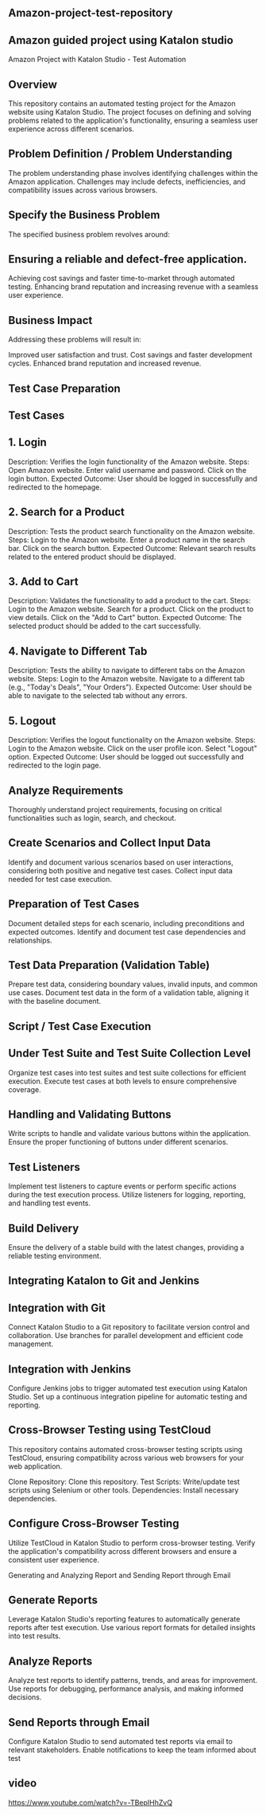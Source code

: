 ## Amazon-project-test-repository
## Amazon guided project using Katalon studio

Amazon Project with Katalon Studio - Test Automation
## Overview
This repository contains an automated testing project for the Amazon website using Katalon Studio. The project focuses on defining and solving problems related to the application's functionality, ensuring a seamless user experience across different scenarios.

## Problem Definition / Problem Understanding
The problem understanding phase involves identifying challenges within the Amazon application. Challenges may include defects, inefficiencies, and compatibility issues across various browsers.

## Specify the Business Problem
The specified business problem revolves around:

## Ensuring a reliable and defect-free application.
Achieving cost savings and faster time-to-market through automated testing.
Enhancing brand reputation and increasing revenue with a seamless user experience.
## Business Impact
Addressing these problems will result in:

Improved user satisfaction and trust.
Cost savings and faster development cycles.
Enhanced brand reputation and increased revenue.
## Test Case Preparation
## Test Cases
## 1. Login
Description: Verifies the login functionality of the Amazon website.
Steps:
Open Amazon website.
Enter valid username and password.
Click on the login button.
Expected Outcome: User should be logged in successfully and redirected to the homepage.
## 2. Search for a Product
Description: Tests the product search functionality on the Amazon website.
Steps:
Login to the Amazon website.
Enter a product name in the search bar.
Click on the search button.
Expected Outcome: Relevant search results related to the entered product should be displayed.
## 3. Add to Cart
Description: Validates the functionality to add a product to the cart.
Steps:
Login to the Amazon website.
Search for a product.
Click on the product to view details.
Click on the "Add to Cart" button.
Expected Outcome: The selected product should be added to the cart successfully.
## 4. Navigate to Different Tab
Description: Tests the ability to navigate to different tabs on the Amazon website.
Steps:
Login to the Amazon website.
Navigate to a different tab (e.g., "Today's Deals", "Your Orders").
Expected Outcome: User should be able to navigate to the selected tab without any errors.
## 5. Logout
Description: Verifies the logout functionality on the Amazon website.
Steps:
Login to the Amazon website.
Click on the user profile icon.
Select "Logout" option.
Expected Outcome: User should be logged out successfully and redirected to the login page.
## Analyze Requirements
Thoroughly understand project requirements, focusing on critical functionalities such as login, search, and checkout.

## Create Scenarios and Collect Input Data
Identify and document various scenarios based on user interactions, considering both positive and negative test cases. Collect input data needed for test case execution.

## Preparation of Test Cases
Document detailed steps for each scenario, including preconditions and expected outcomes. Identify and document test case dependencies and relationships.

## Test Data Preparation (Validation Table)
Prepare test data, considering boundary values, invalid inputs, and common use cases. Document test data in the form of a validation table, aligning it with the baseline document.

## Script / Test Case Execution
## Under Test Suite and Test Suite Collection Level
Organize test cases into test suites and test suite collections for efficient execution. Execute test cases at both levels to ensure comprehensive coverage.

## Handling and Validating Buttons
Write scripts to handle and validate various buttons within the application. Ensure the proper functioning of buttons under different scenarios.

## Test Listeners
Implement test listeners to capture events or perform specific actions during the test execution process. Utilize listeners for logging, reporting, and handling test events.

## Build Delivery
Ensure the delivery of a stable build with the latest changes, providing a reliable testing environment.

## Integrating Katalon to Git and Jenkins
## Integration with Git
Connect Katalon Studio to a Git repository to facilitate version control and collaboration. Use branches for parallel development and efficient code management.

## Integration with Jenkins
Configure Jenkins jobs to trigger automated test execution using Katalon Studio. Set up a continuous integration pipeline for automatic testing and reporting.

## Cross-Browser Testing using TestCloud
This repository contains automated cross-browser testing scripts using TestCloud, ensuring compatibility across various web browsers for your web application.

Clone Repository: Clone this repository.
Test Scripts: Write/update test scripts using Selenium or other tools.
Dependencies: Install necessary dependencies.
## Configure Cross-Browser Testing
Utilize TestCloud in Katalon Studio to perform cross-browser testing. Verify the application's compatibility across different browsers and ensure a consistent user experience.

Generating and Analyzing Report and Sending Report through Email
## Generate Reports
Leverage Katalon Studio's reporting features to automatically generate reports after test execution. Use various report formats for detailed insights into test results.

## Analyze Reports
Analyze test reports to identify patterns, trends, and areas for improvement. Use reports for debugging, performance analysis, and making informed decisions.

## Send Reports through Email
Configure Katalon Studio to send automated test reports via email to relevant stakeholders. Enable notifications to keep the team informed about test
## video 
https://www.youtube.com/watch?v=-TBepIHhZvQ

